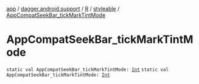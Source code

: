 [app](../../../index.md) / [dagger.android.support](../../index.md) / [R](../index.md) / [styleable](index.md) / [AppCompatSeekBar_tickMarkTintMode](./-app-compat-seek-bar_tick-mark-tint-mode.md)

# AppCompatSeekBar_tickMarkTintMode

`static val AppCompatSeekBar_tickMarkTintMode: `[`Int`](https://kotlinlang.org/api/latest/jvm/stdlib/kotlin/-int/index.html)
`static val AppCompatSeekBar_tickMarkTintMode: `[`Int`](https://kotlinlang.org/api/latest/jvm/stdlib/kotlin/-int/index.html)